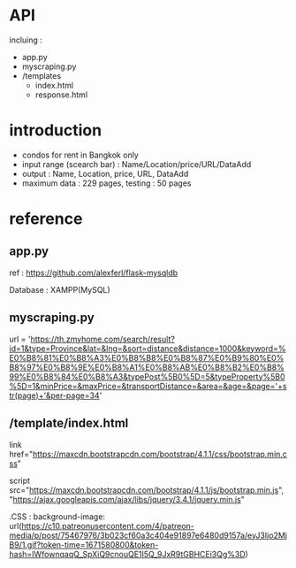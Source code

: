 # API
incluing :
- app.py
- myscraping.py
- /templates
  - index.html
  - response.html
 
 # introduction
- condos for rent in Bangkok only
- input range (scearch bar) : Name/Location/price/URL/DataAdd
- output : Name, Location, price, URL, DataAdd
- maximum data : 229 pages, testing : 50 pages

# reference
## app.py
ref : https://github.com/alexferl/flask-mysqldb

Database : XAMPP(MySQL)

## myscraping.py
url = 'https://th.zmyhome.com/search/result?id=1&type=Province&lat=&lng=&sort=distance&distance=1000&keyword=%E0%B8%81%E0%B8%A3%E0%B8%B8%E0%B8%87%E0%B9%80%E0%B8%97%E0%B8%9E%E0%B8%A1%E0%B8%AB%E0%B8%B2%E0%B8%99%E0%B8%84%E0%B8%A3&typePost%5B0%5D=5&typeProperty%5B0%5D=1&minPrice=&maxPrice=&transportDistance=&area=&age=&page='+str(page)+'&per-page=34'

## /template/index.html
link href="https://maxcdn.bootstrapcdn.com/bootstrap/4.1.1/css/bootstrap.min.css"

script src="https://maxcdn.bootstrapcdn.com/bootstrap/4.1.1/js/bootstrap.min.js", "https://ajax.googleapis.com/ajax/libs/jquery/3.4.1/jquery.min.js"

.CSS : background-image: url(https://c10.patreonusercontent.com/4/patreon-media/p/post/75467976/3b023cf60a3c404e91897e6480d9157a/eyJ3Ijo2MjB9/1.gif?token-time=1671580800&token-hash=IWfownqaqQ_SpXiQ9cnouQE1I5Q_9JxR9tGBHCEi3Qg%3D)



